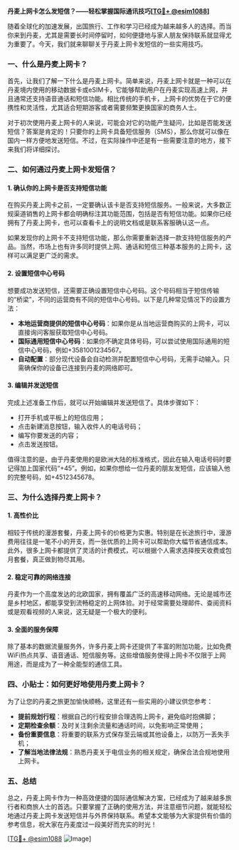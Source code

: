 **丹麦上网卡怎么发短信？——轻松掌握国际通讯技巧[[TG💪+ @esim1088](https://t.me/s/esim1088)]**

随着全球化的加速发展，出国旅行、工作和学习已经成为越来越多人的选择。而当你来到丹麦，尤其是需要长时间停留时，如何便捷地与家人朋友保持联系就显得尤为重要了。今天，我们就来聊聊关于丹麦上网卡发短信的一些实用技巧。

### 一、什么是丹麦上网卡？

首先，让我们了解一下什么是丹麦上网卡。简单来说，丹麦上网卡就是一种可以在丹麦境内使用的移动数据卡或eSIM卡，它能够帮助用户在丹麦实现高速上网，并且通常还支持语音通话和短信功能。相比传统的手机卡，上网卡的优势在于它的便携性和灵活性，尤其适合短期游客或者需要频繁更换国家的商务人士。

对于初次使用丹麦上网卡的人来说，可能会对它的功能产生疑问，比如是否能发送短信？答案是肯定的！只要你的上网卡具备短信服务（SMS），那么你就可以像在国内一样方便地发送短信。不过，在实际操作中还是有一些需要注意的地方，接下来我们将详细探讨。

### 二、如何通过丹麦上网卡发短信？

#### 1. 确认你的上网卡是否支持短信功能

在购买丹麦上网卡之前，一定要确认该卡是否支持短信服务。一般来说，大多数正规渠道销售的上网卡都会明确标注其功能范围，包括是否有短信功能。如果你已经拥有了丹麦上网卡，也可以查看卡上的说明文档或是联系客服确认这一点。

如果发现你的上网卡不支持短信功能，那么你需要重新选择一款支持短信服务的产品。当然，市场上也有许多同时提供上网、通话和短信三种基本服务的上网卡，这样可以满足更广泛的需求。

#### 2. 设置短信中心号码

想要成功发送短信，还需要正确设置短信中心号码。这个号码相当于短信传输的“桥梁”，不同的运营商有不同的短信中心号码。以下是几种常见情况下的设置方法：

- **本地运营商提供的短信中心号码**：如果你是从当地运营商购买的上网卡，可以直接询问客服获取短信中心号码。
- **国际通用短信中心号码**：如果你不确定具体号码，可以尝试使用国际通用的短信中心号码，例如+3581001234567。
- **自动配置**：部分现代设备会自动检测并配置短信中心号码，无需手动输入。只需确保你的设备已连接到丹麦的网络即可。

#### 3. 编辑并发送短信

完成上述准备工作后，就可以开始编辑并发送短信了。具体步骤如下：

- 打开手机或平板上的短信应用；
- 点击新建消息按钮，输入收件人的电话号码；
- 编写你要发送的内容；
- 点击发送按钮。

值得注意的是，由于丹麦使用的是欧洲大陆的标准格式，因此在输入电话号码时要记得加上国家代码“+45”。例如，如果你想给一位丹麦的朋友发短信，应该输入他的完整号码，如+4512345678。

### 三、为什么选择丹麦上网卡？

#### 1. 高性价比

相较于传统的漫游套餐，丹麦上网卡的价格更为实惠。特别是在长途旅行中，漫游费用往往是一笔不小的开支，而一张优质的上网卡可以帮助你大幅节省通信成本。此外，很多上网卡都提供了灵活的计费模式，可以根据个人需求选择按天收费或包月套餐，真正做到物尽其用。

#### 2. 稳定可靠的网络连接

丹麦作为一个高度发达的北欧国家，拥有覆盖广泛的高速移动网络。无论是城市还是乡村地区，都能享受到流畅稳定的上网体验。对于经常需要处理邮件、查阅资料或是观看视频的人来说，这无疑是一个极大的便利。

#### 3. 全面的服务保障

除了基本的数据流量服务外，许多丹麦上网卡还提供了丰富的附加功能，比如免费WiFi热点共享、语音通话、短信服务等。这些增值服务使得上网卡不仅限于上网用途，而是成为了一种全能型的通信工具。

### 四、小贴士：如何更好地使用丹麦上网卡？

为了让您的丹麦之旅更加愉快顺畅，这里还有一些实用的小建议供您参考：

- **提前规划行程**：根据自己的行程安排合理选购上网卡，避免临时抱佛脚；
- **定期检查余额**：及时关注剩余流量和通话时间，以免影响正常使用；
- **备份重要信息**：将重要的联系方式保存至云端或其他设备上，以防万一丢失手机；
- **了解当地法律法规**：熟悉丹麦关于电信业务的相关规定，确保合法合规地使用上网卡。

### 五、总结

总之，丹麦上网卡作为一种高效便捷的国际通信解决方案，已经成为了越来越多旅行者和商旅人士的首选。只要掌握了正确的使用方法，并注意细节问题，就能轻松地通过丹麦上网卡发送短信并与外界保持联系。希望本文能够为大家提供有价值的参考信息，祝大家在丹麦度过一段美好而充实的时光！

[[TG💪+ @esim1088](https://t.me/s/esim1088) ![Image](https://i.postimg.cc/4NQfJmqS/Snipaste-2025-05-13-00-14-12.png)]